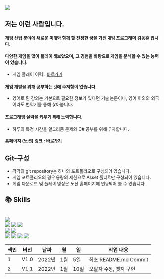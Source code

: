 <img src="https://capsule-render.vercel.app/api?type=wave&color=auto&height=300&section=header&text=Introduce&fontSize=90" />

## 저는 이런 사람입니다.
#### 게임 산업 분야에 새로운 미래와 함께 할 진정한 꿈을 가진 게임 프로그래머 김동훈 입니다. <br/>
#### 다양한 게임을 많이 플레이 해보았으며, 그 경험을 바탕으로 게임을 분석할 수 있는 능력이 있습니다. <br/>
* 게임 플레이 이력 : [바로가기](https://glamorous-timpani-e2c.notion.site/78fdd39f9bfa4bb09890c9c0719dd1bd)
#### 게임 개발을 위해 공부하는 것에 주저함이 없습니다. <br/>
* 영어로 된 강의는 기본으로 필요한 정보가 있다면 기술 논문이나, 영어 이외의 외국어라도 번역기를 통해 찾아봅니다.
#### 프로그래밍 실력을 키우기 위해 노력합니다. <br/>
* 하루의 특정 시간을 알고리즘 문제와 C# 공부를 위해 투자합니다. 

#### 홈페이지 (노션) 링크 : [바로가기](https://glamorous-timpani-e2c.notion.site/Unity-C-117ac0c996df4ac284e2e8bdd6b7a7f2)

## Git-구성
* 각각의 git repository는 하나의 포트폴리오로 구성되어 있습니다. <br/>
* 게임 포트폴리오의 경우 용량의 제한으로 Asset 폴더로만 구성되어 있습니다. <br/>
* 게임 다운로드 및 플레이 영상은 노션 홈페이지에 연동되어 볼 수 있습니다.

## 📚 Skills 
<br/><img src="https://img.shields.io/badge/Unity-3776AB?style=for-the-badge&logo=Unity&logoColor=white">
<br/> <img src="https://img.shields.io/badge/MySQL-4479A1?style=for-the-badge&logo=MySQL&logoColor=white"> <img src="https://img.shields.io/badge/C Sharp-239128?style=for-the-badge&logo=C Sharp&logoColor=white">  <img src="https://img.shields.io/badge/C-239128?style=for-the-badge&logo=C&logoColor=white">
<br/> <img src="https://img.shields.io/badge/SketchUp-005F9E?style=for-the-badge&logo=SketchUp&logoColor=white"> <img src="https://img.shields.io/badge/Adobe Photoshop-31A8FF?style=for-the-badge&logo=Adobe Photoshop&logoColor=white"> 
<br/><img src="https://img.shields.io/badge/Microsoft Word-2B579A?style=for-the-badge&logo=Microsoft Word&logoColor=white"> <img src="https://img.shields.io/badge/Microsoft Excel-217346?style=for-the-badge&logo=Microsoft Excel&logoColor=white"> <img src="https://img.shields.io/badge/Microsoft PowerPoint-B7472A?style=for-the-badge&logo=Microsoft PowerPoint&logoColor=white">  <img src="https://img.shields.io/badge/Microsoft Visio-3955A3?style=for-the-badge&logo=Microsoft Visio&logoColor=white"> 

색인|버전|날짜|월|일|작업 내용
---|---|---|---|---|---|
1|V1.0|2022년|1월|5일|최초 README.md Commit
2|V1.1|2022년|1월|10일|오탈자 수정, 뱃지 구현


<!--
**dhkim-dong/dhkim-dong** is a ✨ _special_ ✨ repository because its `README.md` (this file) appears on your GitHub profile.


